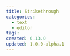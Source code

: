 ```yaml
---
title: Strikethrough
categories:
  - text
  - editor
tags:
created: 0.13.0
updated: 1.0.0-alpha.1
---
```

